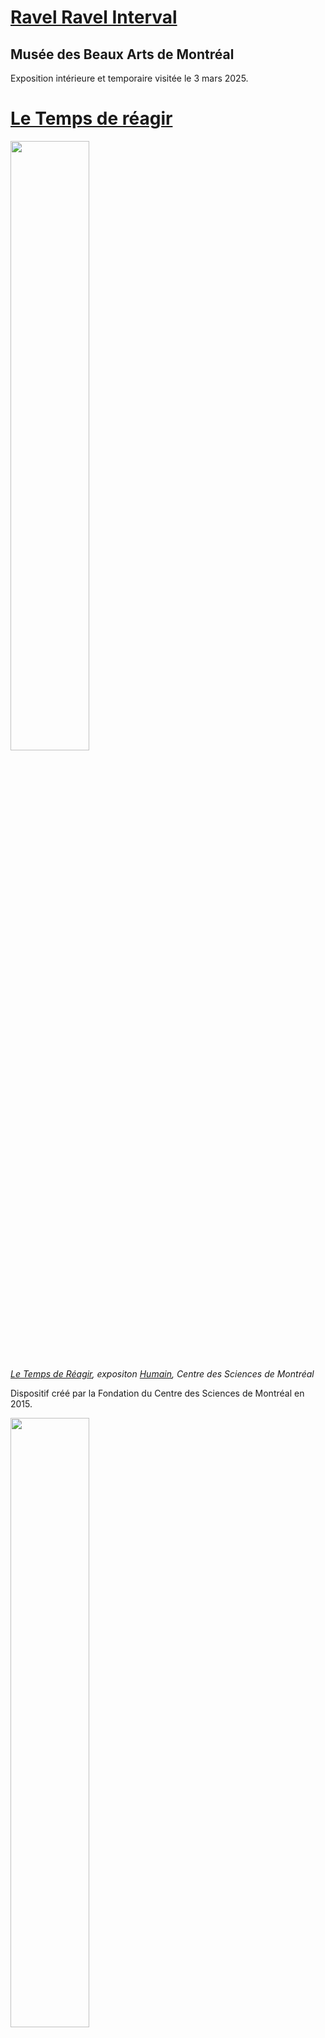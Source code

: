 # <ins>Ravel Ravel Interval</ins>

## Musée des Beaux Arts de Montréal

Exposition intérieure et temporaire visitée le 3 mars 2025.

# <ins>Le Temps de réagir</ins>
<img src="./medias/images/csm_vue_ensemble.jpg" width="50%">

*<ins>Le Temps de Réagir</ins>, expositon <ins>Humain</ins>, Centre des Sciences de Montréal*

Dispositif créé par la Fondation du Centre des Sciences de Montréal en 2015.

<img src="./medias/images/csm_description.jpg" width="50%">

*Description du dispositif*

Le dispositif présente un capteur de mouvement qui diffuse la silhouette de l'utilisateur (qui est placé sur un tapis) dessus un écran avec un but de soccer. L'utilisateur doit alors bloquer des ballons de soccer en déplaçant son corps (Le dispositif réagit en accord à si la silhouette a touché ou non au ballon). Cependant, il y a un décalage intentionnel entre les mouvements de l'utilisateur et le mouvement de sa silhouette. Plus le dispositif avance, plus le décalage est réduit alors que l'avatar de l'utilisateur vieillit virtuellement.

<img src="./medias/images/csm_utilisateur_01.jpg" width="50%">
<img src="./medias/images/csm_utilisateur_02.jpg" width="50%">

*Image de Tristan Guilbault, documenteur multimédia indépendant (alias mon grand frère) jouant au dispositif <ins>Le Temps de Réagir</ins>*

Le dispositif, un support pédagogique, est interactif.

<img src="./medias/images/csm_vue_ensemble.jpg" width="50%">

*Image de la vue d'ensemble du dispositif*

Le dispositif se trouve sur le mur extérieur dans le couloir principal de l'exposition. Il occupe environ la moitié de la largeur du couloir.

## Matériel du dispositif
Le dispositif fonctionne grâce aux composantes suivantes : 
- Capteur de mouvement pour détecter l'utilisateur
<img src="./medias/images/csm_capteur.jpg" width="50%">

*Image du capteur de mouvement*

- Ecran pour diffuser le dispositif
<img src="./medias/images/csm_ecran.jpg" width="50%">

*Image d'un écran*

- Tapis pour le positionnement de l'utilisateur
<img src="./medias/images/csm_tapis_position.jpg" width="50%">

*Image du tapis positionnement de l'utilisateur*

- Boitier du dispositif pour contenir la majorité des composantes.

Le dispositif ne contient pas de matériel autre fournis par le musée.

## Appréciation du dispositif
Le dispositif a été d'abord enrageant. Je n'avais pas lu au préalable la description du dispositif (comme le public ciblé, beaucoup plus jeune, aurait sûrement fait), je n'avais donc pas réalisé l'intérêt du dispositif ni la volonté derrière le décalage entre les mouvement de l'utilisateur et de la silhouette. L'enragement a fait place à une satisfaction lorsque j'ai réalisé l'intérêt du décalage en question.

Ce qu'il m'a plu, voire inspiré, de ce dispositif est la manière dont il intègre l'anatomie humaine dans son jeu pour un apprentissage efficace. Dans ce cas, il utilise le décalage entre le cerveau et les muscles d'un enfant montré par le fameux décalage entre les mouvements de l'utilisateur et ceux de son avatar. Ceci me fait penser du potentiel d'utiliser une partie de l'anatomie humaine, ou la psychologie, pour immerser un joueur dans un jeu vidéo ou une installation interactive, entre autres.

Ce qu'il m'a déplu (et que j'aurais voulu améliorer) est l'esthétique de l'installation. Je comprend parfaitement qu'il ne s'agit qu'un dispositif sur plusieurs. Cependant, je trouve que l'image est... très vide pour un dispositif ciblé à un public plus jeune. J'aurais mis plus d'éléments de fond et plus coloré, en m'assurant de ne pas enlever d'attention sur le but ou le ballon. Ceci permettrait sûrement aux enfants d'être plus attirés vers l'attraction et de la conserver en mémoire plus longtemps, amplifiant la diffusion du message du dispositif.

[Site du Centre des Sciences de Montréal](https://www.googleadservices.com/pagead/aclk?sa=L&ai=DChcSEwjh9Obn97KLAxUeYEcBHWRxJY8YABAAGgJxdQ&ae=2&co=1&gclid=Cj0KCQiA-5a9BhCBARIsACwMkJ5rxFipudPAHi6vbXw86fXZqV2oRTKTk2Y35XHmwokjbj_MCgWfaZoaAh9nEALw_wcB&ohost=www.google.com&cid=CAESVeD2tSrNBVqXaHkhqeAYf17MEwNoTn43T5s2TFoSW-VXp7-nQVjNwLz71bnglRcXEyN6UiLCSbWEjsnFnQuhRMdi3fXitaW4F-dUEspeqB6gXsjACDM&sig=AOD64_2Azj-R_gqfCaLjsnC907iS5beE3A&q&adurl&ved=2ahUKEwinr-Dn97KLAxXHEFkFHbmyIYkQ0Qx6BAgWEAQ)
